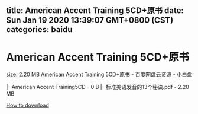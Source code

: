 
title: American Accent Training 5CD+原书
date: Sun Jan 19 2020 13:39:07 GMT+0800 (CST)    
categories: baidu
---

# American Accent Training 5CD+原书
size: 2.20 MB
 American Accent Training 5CD+原书 - 百度网盘云资源 - 小白盘
 
|- American Accent Training5CD - 0 B
|- 标准美语发音的13个秘诀.pdf - 2.20 MB

[How to download](https://bpcam.bemobtrk.com/go/2ceec3aa-1ca2-46d6-b9ff-aaa5c184517c?jno=2045)